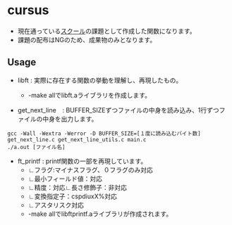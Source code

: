 # cursus　
* 現在通っている[スクール](https://42tokyo.jp/)の課題として作成した関数になります。
* 課題の配布はNGのため、成果物のみとなります。

## Usage
* libft : 実際に存在する関数の挙動を理解し、再現したもの。
	* -make allでlibft.aライブラリを作成します。
 
* get_next_line　: BUFFER_SIZEずつファイルの中身を読み込み、1行ずつファイルの中身を出力します。

```
gcc -Wall -Wextra -Werror -D BUFFER_SIZE=[１度に読み込むバイト数] get_next_line.c get_next_line_utils.c main.c
./a.out [ファイル名]
```

* ft_printf : printf関数の一部を再現しています。
	* ∟フラグ:マイナスフラグ、０フラグのみ対応
	* ∟最小フィールド値：対応
	* ∟精度：対応∟長さ修飾子：非対応
	* ∟変換指定子：cspdiuxX%対応
	* ∟アスタリスク対応
	* -make allでlibftprintf.aライブラリが作成されます。
